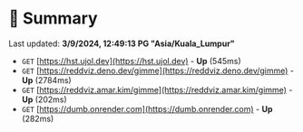 # 📖 Summary
Last updated: **3/9/2024, 12:49:13 PG "Asia/Kuala_Lumpur"**

- `GET` [https://hst.ujol.dev](https://hst.ujol.dev) - **Up** (545ms)
- `GET` [https://reddviz.deno.dev/gimme](https://reddviz.deno.dev/gimme) - **Up** (2784ms)
- `GET` [https://reddviz.amar.kim/gimme](https://reddviz.amar.kim/gimme) - **Up** (202ms)
- `GET` [https://dumb.onrender.com](https://dumb.onrender.com) - **Up** (282ms)
